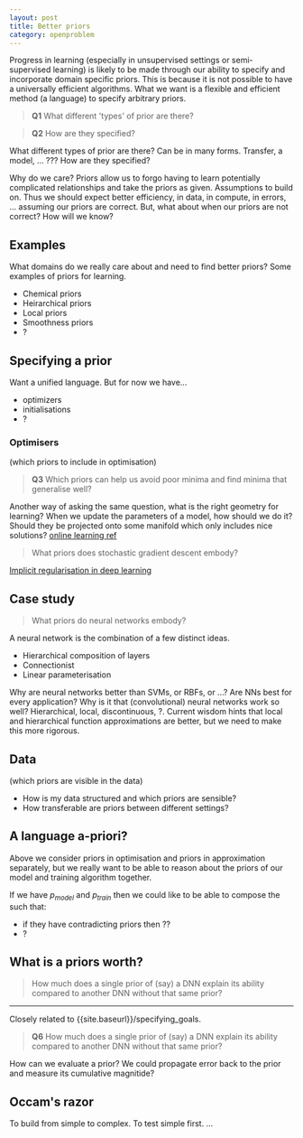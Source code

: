 ```yaml
---
layout: post
title: Better priors
category: openproblem
---
```


Progress in learning (especially in unsupervised settings or semi-supervised learning) is likely to be made through our ability to specify and incorporate domain specific priors. This is because it is not possible to have a universally efficient algorithms. What we want is a flexible and efficient method (a language) to specify arbitrary priors.


> __Q1__ What different 'types' of prior are there?

> __Q2__ How are they specified?

What different types of prior are there?
Can be in many forms. Transfer, a model, ... ??? How are they specified?


Why do we care? Priors allow us to forgo having to learn potentially complicated relationships and take the priors as given. Assumptions to build on. Thus we should expect better efficiency, in data, in compute, in errors, ... assuming our priors are correct. But, what about when our priors are not correct? How will we know?

## Examples

What domains do we really care about and need to find better priors?
Some examples of priors for learning.

- Chemical priors
- Heirarchical priors
- Local priors
- Smoothness priors
- ?


## Specifying a prior

Want a unified language. But for now we have...

- optimizers
- initialisations
- ?

### Optimisers
(which priors to include in optimisation)

> __Q3__ Which priors can help us avoid poor minima and find minima that generalise well?

Another way of asking the same question, what is the right geometry for learning?
When we update the parameters of a model, how should we do it? Should they be projected onto some manifold which only includes nice solutions? [online learning ref](?)
<!-- Pics of vector fields ![]() -->

> What priors does stochastic gradient descent embody?

[Implicit regularisation in deep learning](https://arxiv.org/abs/1709.01953)

## Case study
> What priors do neural networks embody?

A neural network is the combination of a few distinct ideas.

* Hierarchical composition of layers
* Connectionist
* Linear parameterisation

Why are neural networks better than SVMs, or RBFs, or ...? Are NNs best for every application?
Why is it that (convolutional) neural networks work so well? Hierarchical, local, discontinuous, ?.
Current wisdom hints that local and hierarchical function approximations are better, but we need to make this more rigorous.

## Data
(which priors are visible in the data)

- How is my data structured and which priors are sensible?
- How transferable are priors between different settings?

## A language a-priori?

Above we consider priors in optimisation and priors in approximation separately, but we really want to be able to reason about the priors of our model and training algorithm together.

If we have $p_{model}$ and $p_{train}$ then we could like to be able to compose the such that:
* if they have contradicting priors then ??
* ?

## What is a priors worth?


> How much does a single prior of (say) a DNN explain its ability compared to another DNN without that same prior?


***

Closely related to {{site.baseurl}}/specifying_goals.

> __Q6__ How much does a single prior of (say) a DNN explain its ability compared to another DNN without that same prior?

How can we evaluate a prior? We could propagate error back to the prior and measure its cumulative magnitide?


## Occam's razor

To build from simple to complex. To test simple first. ...

